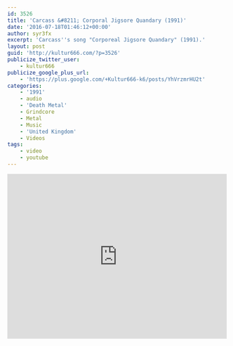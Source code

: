 ```yaml
---
id: 3526
title: 'Carcass &#8211; Corporal Jigsore Quandary (1991)'
date: '2016-07-18T01:46:12+00:00'
author: syr3fx
excerpt: 'Carcass''s song "Corporeal Jigsore Quandary" (1991).'
layout: post
guid: 'http://kultur666.com/?p=3526'
publicize_twitter_user:
    - kultur666
publicize_google_plus_url:
    - 'https://plus.google.com/+Kultur666-k6/posts/YhVrzmrHU2t'
categories:
    - '1991'
    - audio
    - 'Death Metal'
    - Grindcore
    - Metal
    - Music
    - 'United Kingdom'
    - Videos
tags:
    - video
    - youtube
---
```


<iframe allow="accelerometer; autoplay; clipboard-write; encrypted-media; gyroscope; picture-in-picture; web-share" allowfullscreen="" frameborder="0" height="375" loading="lazy" src="https://www.youtube.com/embed/F5nGo7yUtlE?feature=oembed" title="Carcass - Corporal Jigsore Quandary (Official Video)" width="500"></iframe>